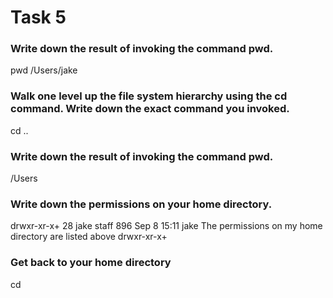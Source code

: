 # Task 5

### Write down the result of invoking the command pwd.

pwd
/Users/jake

### Walk one level up the file system hierarchy using the cd command. Write down the exact command you invoked. 

cd ..

### Write down the result of invoking the command pwd.

/Users

### Write down the permissions on your home directory.

drwxr-xr-x+ 28 jake  staff  896 Sep  8 15:11 jake
The permissions on my home directory are listed above
drwxr-xr-x+

### Get back to your home directory

cd


